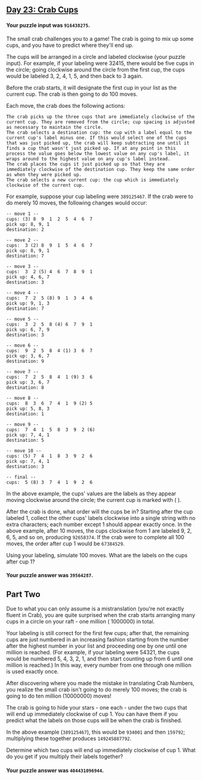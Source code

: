 ## [Day 23: Crab Cups](https://adventofcode.com/2020/day/23)

#### Your puzzle input was `916438275`.

The small crab challenges you to a game! The crab is going to mix up some cups, and you have to
predict where they'll end up.

The cups will be arranged in a circle and labeled clockwise (your puzzle input). For example, if
your labeling were 32415, there would be five cups in the circle; going clockwise around the circle
from the first cup, the cups would be labeled 3, 2, 4, 1, 5, and then back to 3 again.

Before the crab starts, it will designate the first cup in your list as the current cup. The crab is
then going to do 100 moves.

Each move, the crab does the following actions:

    The crab picks up the three cups that are immediately clockwise of the current cup. They are removed from the circle; cup spacing is adjusted as necessary to maintain the circle.
    The crab selects a destination cup: the cup with a label equal to the current cup's label minus one. If this would select one of the cups that was just picked up, the crab will keep subtracting one until it finds a cup that wasn't just picked up. If at any point in this process the value goes below the lowest value on any cup's label, it wraps around to the highest value on any cup's label instead.
    The crab places the cups it just picked up so that they are immediately clockwise of the destination cup. They keep the same order as when they were picked up.
    The crab selects a new current cup: the cup which is immediately clockwise of the current cup.

For example, suppose your cup labeling were `389125467`. If the crab were to do merely 10 moves, the
following changes would occur:

```
-- move 1 --
cups: (3) 8  9  1  2  5  4  6  7
pick up: 8, 9, 1
destination: 2

-- move 2 --
cups:  3 (2) 8  9  1  5  4  6  7
pick up: 8, 9, 1
destination: 7

-- move 3 --
cups:  3  2 (5) 4  6  7  8  9  1
pick up: 4, 6, 7
destination: 3

-- move 4 --
cups:  7  2  5 (8) 9  1  3  4  6
pick up: 9, 1, 3
destination: 7

-- move 5 --
cups:  3  2  5  8 (4) 6  7  9  1
pick up: 6, 7, 9
destination: 3

-- move 6 --
cups:  9  2  5  8  4 (1) 3  6  7
pick up: 3, 6, 7
destination: 9

-- move 7 --
cups:  7  2  5  8  4  1 (9) 3  6
pick up: 3, 6, 7
destination: 8

-- move 8 --
cups:  8  3  6  7  4  1  9 (2) 5
pick up: 5, 8, 3
destination: 1

-- move 9 --
cups:  7  4  1  5  8  3  9  2 (6)
pick up: 7, 4, 1
destination: 5

-- move 10 --
cups: (5) 7  4  1  8  3  9  2  6
pick up: 7, 4, 1
destination: 3

-- final --
cups:  5 (8) 3  7  4  1  9  2  6
```

In the above example, the cups' values are the labels as they appear moving clockwise around the
circle; the current cup is marked with ( ).

After the crab is done, what order will the cups be in? Starting after the cup labeled 1, collect
the other cups' labels clockwise into a single string with no extra characters; each number except 1
should appear exactly once. In the above example, after 10 moves, the cups clockwise from 1 are
labeled 9, 2, 6, 5, and so on, producing `92658374`. If the crab were to complete all 100 moves, the
order after cup 1 would be `67384529`.

Using your labeling, simulate 100 moves. What are the labels on the cups after cup 1?

#### Your puzzle answer was `39564287`.

## Part Two

Due to what you can only assume is a mistranslation (you're not exactly fluent in Crab), you are
quite surprised when the crab starts arranging many cups in a circle on your raft - one million (
1000000) in total.

Your labeling is still correct for the first few cups; after that, the remaining cups are just
numbered in an increasing fashion starting from the number after the highest number in your list and
proceeding one by one until one million is reached. (For example, if your labeling were 54321, the
cups would be numbered 5, 4, 3, 2, 1, and then start counting up from 6 until one million is
reached.) In this way, every number from one through one million is used exactly once.

After discovering where you made the mistake in translating Crab Numbers, you realize the small crab
isn't going to do merely 100 moves; the crab is going to do ten million (10000000) moves!

The crab is going to hide your stars - one each - under the two cups that will end up immediately
clockwise of cup 1. You can have them if you predict what the labels on those cups will be when the
crab is finished.

In the above example (`389125467`), this would be `934001` and then `159792`; multiplying these
together produces `149245887792`.

Determine which two cups will end up immediately clockwise of cup 1. What do you get if you multiply
their labels together?

#### Your puzzle answer was `404431096944`.

